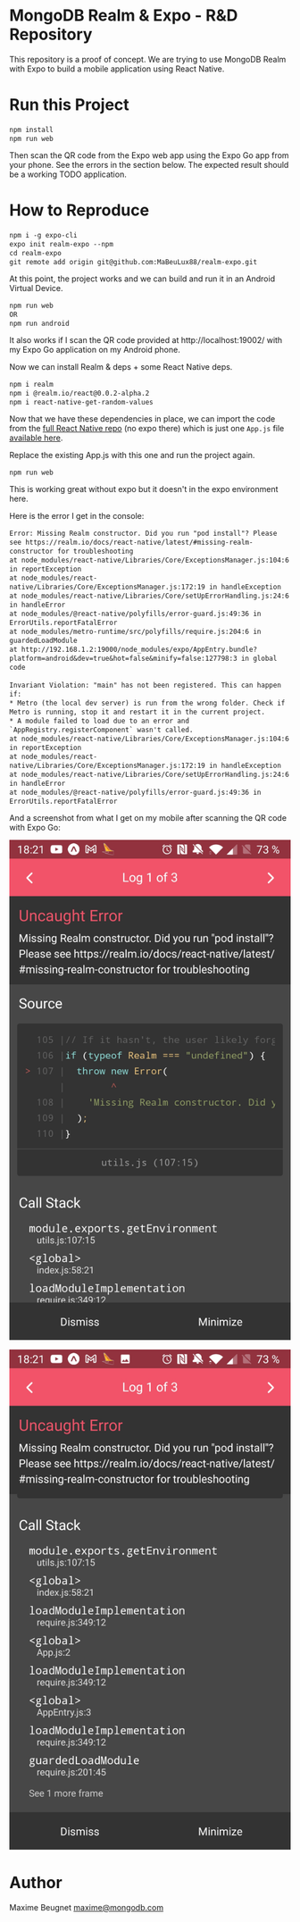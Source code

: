 # MongoDB Realm & Expo - R&D Repository

This repository is a proof of concept. We are trying to use MongoDB Realm with Expo to build a mobile application using React Native.

# Run this Project

```shell
npm install
npm run web
```

Then scan the QR code from the Expo web app using the Expo Go app from your phone. See the errors in the section below. The expected result should be a working TODO application.

# How to Reproduce

```shell
npm i -g expo-cli
expo init realm-expo --npm
cd realm-expo
git remote add origin git@github.com:MaBeuLux88/realm-expo.git
```

At this point, the project works and we can build and run it in an Android Virtual Device.

```shell
npm run web
OR
npm run android
```

It also works if I scan the QR code provided at http://localhost:19002/ with my Expo Go application on my Android phone.

Now we can install Realm & deps + some React Native deps.

```shell
npm i realm
npm i @realm.io/react@0.0.2-alpha.2
npm i react-native-get-random-values
```

Now that we have these dependencies in place, we can import the code from the [full React Native repo](https://github.com/MaBeuLux88/ReactNativeMaximeDemo) (no expo there) which is just one `App.js` file [available here](https://github.com/MaBeuLux88/ReactNativeMaximeDemo/blob/step_2/App.js).

Replace the existing App.js with this one and run the project again.

```shell
npm run web
```

This is working great without expo but it doesn't in the expo environment here.

Here is the error I get in the console: 

```
Error: Missing Realm constructor. Did you run "pod install"? Please see https://realm.io/docs/react-native/latest/#missing-realm-constructor for troubleshooting
at node_modules/react-native/Libraries/Core/ExceptionsManager.js:104:6 in reportException
at node_modules/react-native/Libraries/Core/ExceptionsManager.js:172:19 in handleException
at node_modules/react-native/Libraries/Core/setUpErrorHandling.js:24:6 in handleError
at node_modules/@react-native/polyfills/error-guard.js:49:36 in ErrorUtils.reportFatalError
at node_modules/metro-runtime/src/polyfills/require.js:204:6 in guardedLoadModule
at http://192.168.1.2:19000/node_modules/expo/AppEntry.bundle?platform=android&dev=true&hot=false&minify=false:127798:3 in global code

Invariant Violation: "main" has not been registered. This can happen if:
* Metro (the local dev server) is run from the wrong folder. Check if Metro is running, stop it and restart it in the current project.
* A module failed to load due to an error and `AppRegistry.registerComponent` wasn't called.
at node_modules/react-native/Libraries/Core/ExceptionsManager.js:104:6 in reportException
at node_modules/react-native/Libraries/Core/ExceptionsManager.js:172:19 in handleException
at node_modules/react-native/Libraries/Core/setUpErrorHandling.js:24:6 in handleError
at node_modules/@react-native/polyfills/error-guard.js:49:36 in ErrorUtils.reportFatalError
```

And a screenshot from what I get on my mobile after scanning the QR code with Expo Go:

![Error 1](./images_readme/error1.jpeg)

![Error 2](./images_readme/error2.jpeg)

# Author

Maxime Beugnet <maxime@mongodb.com>
